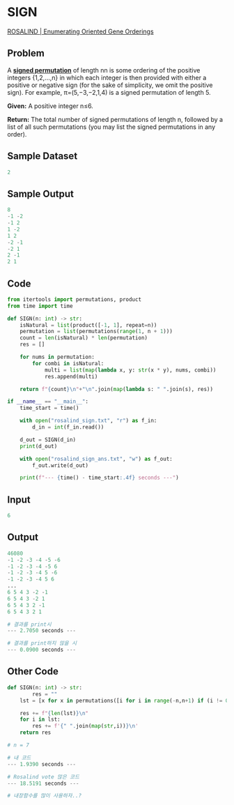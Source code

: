 # SIGN

[ROSALIND | Enumerating Oriented Gene Orderings](https://rosalind.info/problems/sign/)

## **Problem**

A **[signed permutation](https://rosalind.info/glossary/signed-permutation/)** of length nn is some ordering of the positive integers {1,2,…,n} in which each integer is then provided with either a positive or negative sign (for the sake of simplicity, we omit the positive sign). For example, π=(5,−3,−2,1,4) is a signed permutation of length 5.

**Given:** A positive integer n≤6.

**Return:** The total number of signed permutations of length n, followed by a list of all such permutations (you may list the signed permutations in any order).

## **Sample Dataset**

```python
2
```

## **Sample Output**

```python
8
-1 -2
-1 2
1 -2
1 2
-2 -1
-2 1
2 -1
2 1
```

## Code

```python
from itertools import permutations, product
from time import time

def SIGN(n: int) -> str:
    isNatural = list(product([-1, 1], repeat=n))
    permutation = list(permutations(range(1, n + 1)))
    count = len(isNatural) * len(permutation)
    res = []

    for nums in permutation:
        for combi in isNatural:
            multi = list(map(lambda x, y: str(x * y), nums, combi))
            res.append(multi)

    return f"{count}\n"+"\n".join(map(lambda s: " ".join(s), res))

if __name__ == "__main__":
    time_start = time()

    with open("rosalind_sign.txt", "r") as f_in:
        d_in = int(f_in.read())

    d_out = SIGN(d_in)
    print(d_out)

    with open("rosalind_sign_ans.txt", "w") as f_out:
        f_out.write(d_out)

    print(f"--- {time() - time_start:.4f} seconds ---")

```

## Input

```python
6

```

## Output

```python
46080
-1 -2 -3 -4 -5 -6
-1 -2 -3 -4 -5 6
-1 -2 -3 -4 5 -6
-1 -2 -3 -4 5 6
...
6 5 4 3 -2 -1
6 5 4 3 -2 1
6 5 4 3 2 -1
6 5 4 3 2 1
```

```python
# 결과를 print시
--- 2.7050 seconds ---

# 결과를 print하지 않을 시
--- 0.0900 seconds ---
```

## Other Code

```python
def SIGN(n: int) -> str:
		res = ""
    lst = [x for x in permutations([i for i in range(-n,n+1) if (i != 0)], n) if set(range(1, n+1)) == set(map(abs,x))]

    res += f"{len(lst)}\n"
    for i in lst:
        res += f'{" ".join(map(str,i))}\n'
    return res
```

```python
# n = 7

# 내 코드
--- 1.9390 seconds ---

# Rosalind vote 많은 코드
--- 18.5191 seconds ---

# 내장함수를 많이 사용하자..?
```